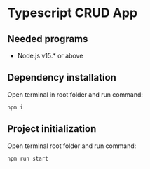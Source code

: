 # Typescript CRUD App

## Needed programs
* Node.js v15.* or above

## Dependency installation
Open terminal in root folder and run command:
```
npm i
```
## Project initialization
Open terminal root folder and run command:
```
npm run start
```